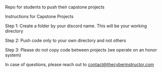 Repo for students to push their capstone projects

Instructions for Capstone Projects

Step 1: Create a folder by your discord name. This will be your working directory

Step 2: Push code only to your own directory and not others

Step 3: Please do not copy code between projects (we operate on an honor system)

In case of questions, please reach out to contact@thecyberinstructor.com
